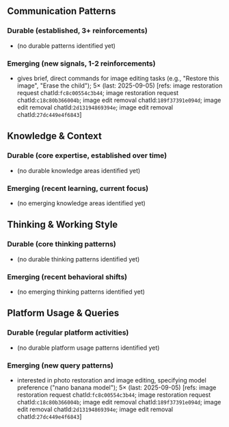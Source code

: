 ## Communication Patterns
### Durable (established, 3+ reinforcements)
- (no durable patterns identified yet)

### Emerging (new signals, 1-2 reinforcements)
- gives brief, direct commands for image editing tasks (e.g., "Restore this image", "Erase the child"); 5× (last: 2025-09-05) [refs: image restoration request chatId:`fc8c00554c3b44`; image restoration request chatId:`c18c80b366004b`; image edit removal chatId:`189f37391e094d`; image edit removal chatId:`2d13194869394e`; image edit removal chatId:`27dc449e4f6843`]

## Knowledge & Context
### Durable (core expertise, established over time)
- (no durable knowledge areas identified yet)

### Emerging (recent learning, current focus)
- (no emerging knowledge areas identified yet)

## Thinking & Working Style
### Durable (core thinking patterns)
- (no durable thinking patterns identified yet)

### Emerging (recent behavioral shifts)
- (no emerging thinking patterns identified yet)

## Platform Usage & Queries
### Durable (regular platform activities)
- (no durable platform usage patterns identified yet)

### Emerging (new query patterns)
- interested in photo restoration and image editing, specifying model preference ("nano banana model"); 5× (last: 2025-09-05) [refs: image restoration request chatId:`fc8c00554c3b44`; image restoration request chatId:`c18c80b366004b`; image edit removal chatId:`189f37391e094d`; image edit removal chatId:`2d13194869394e`; image edit removal chatId:`27dc449e4f6843`]